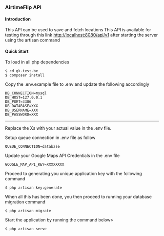 ### AirtimeFlip API

#### Introduction
This API can be used to save and fetch locations
This API is available for testing through this link [http://localhost:8080/api/v1](http://localhost:8080/api/v1) after starting the server using the artisan command


#### Quick Start
To load in all php dependencies

````
$ cd gk-test-be
$ composer install
````

Copy the .env.example file to .env and update the following accordingly

````
DB_CONNECTION=mysql
DB_HOST=127.0.0.1
DB_PORT=3306
DB_DATABASE=XXX
DB_USERNAME=XXX
DB_PASSWORD=XXX
````

---
Replace the Xs with your actual value in the .env file.

Setup queue connection in .env file as follow

````
QUEUE_CONNECTION=database
````

Update your Google Maps API Credentials in the .env file
````
GOOGLE_MAP_API_KEY=XXXXXXXX
````

Proceed to generating you unique application key with the following command

````
$ php artisan key:generate
````

When all this has been done, you then proceed to running your database migration command
````
$ php artisan migrate
````

Start the application by running the command below>

````
$ php artisan serve
````
